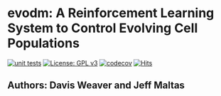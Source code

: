 # evodm: A Reinforcement Learning System to Control Evolving Cell Populations
<!---badges-->
[![unit tests](https://github.com/DavisWeaver/evo_dm/actions/workflows/tests.yml/badge.svg)](https://github.com/DavisWeaver/evo_dm/actions)
[![License: GPL v3](https://img.shields.io/badge/License-GPL%20v3-blue.svg)](https://www.gnu.org/licenses/gpl-3.0)
[![codecov](https://codecov.io/gh/DavisWeaver/evo_dm/branch/main/graph/badge.svg?token=ET8DJP3FI7)](https://codecov.io/gh/DavisWeaver/evo_dm)
[![Hits](https://hits.seeyoufarm.com/api/count/incr/badge.svg?url=https%3A%2F%2Fgithub.com%2FDavisWeaver%2Fevo_dm&count_bg=%2379C83D&title_bg=%23555555&icon=&icon_color=%23E7E7E7&title=hits&edge_flat=false)](https://hits.seeyoufarm.com)

<!---badges end-->

## Authors: Davis Weaver and Jeff Maltas
